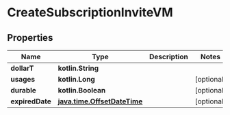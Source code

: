 
# CreateSubscriptionInviteVM

## Properties
Name | Type | Description | Notes
------------ | ------------- | ------------- | -------------
**dollarT** | **kotlin.String** |  | 
**usages** | **kotlin.Long** |  |  [optional]
**durable** | **kotlin.Boolean** |  |  [optional]
**expiredDate** | [**java.time.OffsetDateTime**](java.time.OffsetDateTime.md) |  |  [optional]



